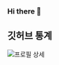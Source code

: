 ### Hi there 👋

<!--
**eestringz/eestringz** is a ✨ _special_ ✨ repository because its `README.md` (this file) appears on your GitHub profile.

Here are some ideas to get you started:

- 🔭 I’m currently working on ...
- 🌱 I’m currently learning ...
- 👯 I’m looking to collaborate on ...
- 🤔 I’m looking for help with ...
- 💬 Ask me about ...
- 📫 How to reach me: ...
- 😄 Pronouns: ...
- ⚡ Fun fact: ...
-->
## 깃허브 통계
![프로필 상세](https://github-readme-stats.vercel.app/api?username=eestringz&show_icons=true&theme=radical)

